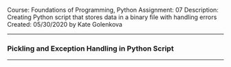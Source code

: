 Course:	Foundations of Programming, Python
Assignment:	07
Description:	Creating Python script that stores data in a binary file with handling errors
Created: 	05/30/2020 by Kate Golenkova
__________________________________________________________________________________________________________________________________________
### Pickling and Exception Handling in Python Script
__________________________________________________________________________________________________________________________________________
